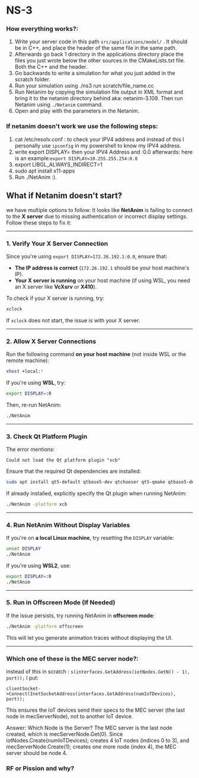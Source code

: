 # NS-3
### How everything works?:
1. Write your server code in this path ```src/applications/model/``` . It should be in C++, and place the header of the same file in the same path.
2. Afterwards go back 1 directory in the applications directory place the files you just wrote below the other sources in the CMakeLists.txt file. Both the C++ and the header.
3. Go backwards to write a simulation for what you just added in the scratch folder.
4. Run your simulation using ./ns3 run scratch/file_name.cc
5. Run Netanim by copying the simulation file output in XML format and bring it to the netanim directory behind aka: netanim-3.109. Then run Netanim using ```./Netanim``` command.
6. Open and play with the parameters in the Netanim.
### If netanim doesn't work we use the following steps:
1. cat /etc/resolv.conf : to check your IPV4 address and instead of this I personally use ```ipconfig``` in my powershell to know my IPV4 address.
2. write export DISPLAY= then your IPV4 Address and :0.0 afterwards: here is an example:```export DISPLAY=10.255.255.254:0.0```
3. export LIBGL_ALWAYS_INDIRECT=1
4. sudo apt install x11-apps
5. Run ./NetAnim  :).

## What if Netanim doesn't start?
we have multiple options to follow:
It looks like **NetAnim** is failing to connect to the **X server** due to missing authentication or incorrect display settings. Follow these steps to fix it:

---

### **1. Verify Your X Server Connection**
Since you're using `export DISPLAY=172.26.192.1:0.0`, ensure that:
- **The IP address is correct** (`172.26.192.1` should be your host machine's IP).
- **Your X server is running** on your host machine (if using WSL, you need an X server like **VcXsrv** or **X410**).

To check if your X server is running, try:

```sh
xclock
```

If `xclock` does not start, the issue is with your X server.

---

### **2. Allow X Server Connections**
Run the following command **on your host machine** (not inside WSL or the remote machine):

```sh
xhost +local:*
```

If you're using **WSL**, try:

```sh
export DISPLAY=:0
```

Then, re-run NetAnim:

```sh
./NetAnim
```

---

### **3. Check Qt Platform Plugin**
The error mentions:

```
Could not load the Qt platform plugin "xcb"
```

Ensure that the required Qt dependencies are installed:

```sh
sudo apt install qt5-default qtbase5-dev qtchooser qt5-qmake qtbase5-dev-tools
```

If already installed, explicitly specify the Qt plugin when running NetAnim:

```sh
./NetAnim -platform xcb
```

---

### **4. Run NetAnim Without Display Variables**
If you're on **a local Linux machine**, try resetting the `DISPLAY` variable:

```sh
unset DISPLAY
./NetAnim
```

If you're using **WSL2**, use:

```sh
export DISPLAY=:0
./NetAnim
```

---

### **5. Run in Offscreen Mode (If Needed)**
If the issue persists, try running NetAnim in **offscreen mode**:

```sh
./NetAnim -platform offscreen
```

This will let you generate animation traces without displaying the UI.

---
### Which one of these is the MEC server node?:
instead of this in scratch : ```s(interfaces.GetAddress(iotNodes.GetN() - 1), port));```
 I put:
```
clientSocket->Connect(InetSocketAddress(interfaces.GetAddress(numIoTDevices), port));
```
This ensures the IoT devices send their specs to the MEC server (the last node in mecServerNode), not to another IoT device.

Answer: Which Node is the Server?
The MEC server is the last node created, which is mecServerNode.Get(0).
Since iotNodes.Create(numIoTDevices); creates 4 IoT nodes (indices 0 to 3), and mecServerNode.Create(1); creates one more node (index 4), the MEC server should be node 4.

### RF or Pission and why?
